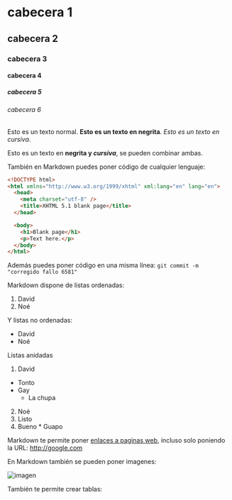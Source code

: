 # cabecera 1
## cabecera 2
### cabecera 3
#### cabecera 4
##### cabecera 5
###### cabecera 6

Esto es un texto normal. **Esto es un texto en negrita**. *Esto es un texto en cursiva*.

Esto es un texto en **negrita y _cursiva_**, se pueden combinar ambas.

También en Markdown puedes poner código de cualquier lenguaje:

```html
<!DOCTYPE html>
<html xmlns="http://www.w3.org/1999/xhtml" xml:lang="en" lang="en">
  <head>
    <meta charset="utf-8" />
    <title>XHTML 5.1 blank page</title>
  </head>

  <body>
    <h1>Blank page</h1>
    <p>Text here.</p>
  </body>
</html>
```

Además puedes poner código en una misma línea: `git commit -m "corregido fallo 6581"`

Markdown dispone de listas ordenadas:

1. David
2. Noé

Y listas no ordenadas:

* David
* Noé

Listas anidadas

1. David
  * Tonto
  * Gay
    * La chupa
    
2. Noé
  1. Listo
  2. Bueno
    * Guapo

Markdown te permite poner [enlaces a paginas web](http://github.com), incluso solo poniendo la URL: http://google.com


En Markdown también se pueden poner imagenes:

![imagen](https://www.google.es/url?sa=i&rct=j&q=&esrc=s&source=images&cd=&cad=rja&uact=8&ved=0ahUKEwiNg_CN4r7QAhWHF8AKHQNqCK0QjRwIBw&url=http%3A%2F%2Fwww.365imagenesbonitas.com%2F&psig=AFQjCNFeUD3tQTDHHrvlEqg23T0cLMOPWQ&ust=1479986664316446)

También te permite crear tablas:
